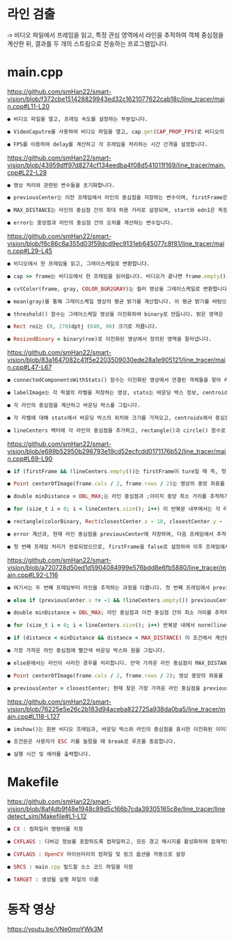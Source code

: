 # 라인 검출

➩ 비디오 파일에서 프레임을 읽고, 특정 관심 영역에서 라인을 추적하여 객체 중심점을 계산한 뒤, 결과를 두 개의 스트림으로 전송하는 프로그램입니다.

# main.cpp

https://github.com/smHan22/smart-vision/blob/f372cbe151428829943ed32c1621077622cab18c/line_tracer/main.cpp#L11-L20

  ```ruby
● 비디오 파일을 열고, 프레임 속도를 설정하는 부분입니다.

● VideoCaputre를 사용하여 비디오 파일을 열고, cap.get(CAP_PROP_FPS)로 비디오의 FPS(초당 프레임 수)를 가져옵니다.

● FPS를 이용하여 delay를 계산하고 각 프레임을 처리하는 시간 간격을 설정합니다.
```

https://github.com/smHan22/smart-vision/blob/43959dff97d8274cf134eedba4f08d541011f169/line_tracer/main.cpp#L22-L28

```ruby
● 영상 처리와 관련된 변수들을 초기화합니다.

● previousCenter는 이전 프레임에서 라인의 중심점을 저장하는 변수이며, firstFrame은 첫 번째 프레임을 처리하는지 확인하는 변수입니다.

● MAX_DISTANCE는 라인의 중심점 간의 최대 허용 거리로 설정되며, start와 edn1은 측정을 위한 변수입니다.

● error는 중앙점과 라인의 중심점 간의 오차를 계산하는 변수입니다.
```

https://github.com/smHan22/smart-vision/blob/f6c86c6a355d03f59dcd9ec9131eb645077c8f81/line_tracer/main.cpp#L29-L45

```ruby
● 비디오에서 한 프레임을 읽고, 그레이스케일로 변환합니다.

● cap >> frame는 비디오에서 한 프레임을 읽어옵니다. 비디오가 끝나면 frame.empty()가 true가 되어 루프를 종료합니다.

● cvtColor(frame, gray, COLOR_BGR2GRAY)는 컬러 영상을 그레이스케일로 변환합니다.

● mean(gray)를 통해 그레이스케일 영상의 평균 밝기를 계산합니다. 이 평균 밝기를 바탕으로 밝기를 조정하여 gray의 밝기를 100에 맞춥니다.

● threshold() 함수는 그레이스케일 영상을 이진화하여 binary로 만듭니다. 밝은 영역은 255(흰색)으로, 어두운 영역은 0(검은색)으로 변환됩니다.

● Rect roi는 (0, 270)dptj (640, 90) 크기로 자릅니다.

● ResizedBinary = binary(roe)로 이진화된 영상에서 정의된 영역을 잘라냅니다.
```

https://github.com/smHan22/smart-vision/blob/83a1647082c41f5e2203509030ede28a1e905121/line_tracer/main.cpp#L47-L67

```ruby
● connectedComponentsWithStats() 함수는 이진화된 영상에서 연결된 객체들을 찾아 라벨을 지정하고, 각 객체의 바운딩 박스와 중심점을 계산합니다.

● labelImage는 각 픽셀의 라벨을 저장하는 영상, stats는 바운딩 박스 정보, centroids는 각 객체의 중심점 정보를 저장합니다.

● 각 라인의 중심점을 계산하고 바운딩 박스를 그립니다.

● 각 라벨에 대해 stats에서 바운딩 박스의 위치와 크기를 가져오고, centroids에서 중심점을 계산합니다.

● lineCenters 백터에 각 라인의 중심점을 추가하고, rectangle()과 circle() 함수로 바운딩 박스와 중심점을 그립니다.

```

https://github.com/smHan22/smart-vision/blob/e699b52950b296793e19cd52ecfcdd0171176b52/line_tracer/main.cpp#L69-L90

```ruby
● if (firstFrame && !lineCenters.empty())는 firstFrame이 ture일 때 즉, 첫 번째 프레임일 때 라인 중심점(lineCenters)이 하나 이상 있는 경우에만 실행됩니다. lineCenter가 비어 있으면 라인을 찾을 수 없기 때문에 라인 추적을 할 수 없습니다.

● Point centerOfImage(frame.cols / 2, frame.rows / 2)는 영상의 중앙 좌표를 계산합니다. 라인 추적의 기준이 되기 위함입니다. 중앙에서 가장 가까운 라인 중심점을 찾고, 그 차이를 이용하여 라인 추적 방향을 결정할 수 있습니다.

● double minDistance = DBL_MAX;는 라인 중심점과 ;이미지 중앙 최소 거리를 추적하기 위한 초기값으로 double 타입에서 가질 수 있는 가장 큰 값으로 설정합니다.

● for (size_t i = 0; i < lineCenters.size(); i++) 이 반복문 내부에서는 각 라인 중심점에 대해, 중앙과 라인 중심점 간의 거리를 계산합니다. if (distance < minDistance) 계산된 거리가 minDistance보다 작으면, 그 중심점을 가장 가까운 중심점으로 선택합니다.

● rectangle(colorBinary, Rect(closestCenter.x - 10, closestCenter.y - 10, 20, 20), Scalar(0, 0, 255), 2)은 가장 가까운 라인 중심점을 빨간색 바운딩 박스와 원으로 표시합니다.

● error 계산과, 현재 라인 중심점을 previousCenter에 저장하여, 다음 프레임에서 추적할 라인을 결정하는 기준으로 사용됩니다.

● 첫 번째 프레임 처리가 완료되었으므로, firstFrame을 false로 설정하여 이후 프레임에서는 라인을 계속 추적할 수 있도록 합니다.
```

https://github.com/smHan22/smart-vision/blob/a720728d50ed1d5904084999e576bdd8e6fb5880/line_tracer/main.cpp#L92-L116

```ruby
● 여기서는 두 번째 프레임부터 라인을 추적하는 과정을 다룹니다. 첫 번째 프레임에서 previousCenter가 설정되었기 때문에, 이후 프레임에서는 이 previousCenter를 기준으로 가장 가까운 라인 중심점을 찾아서 추적합니다.

● else if (previousCenter.x != -1 && !lineCenters.empty()) previousCenter.x가 -1이 아니라는 것은 첫 번째 프레임에서 중심점을 찾았다는 뜻입니다. 또한 lineCenter가 비어있지 않아야 라인 추적을 계속할 수 있습니다. 이 조건이 참일 때만 라인 추적을 계속합니다.

● double minDistance = DBL_MAX; 라인 중심점과 이전 중심점 간의 최소 거리를 추적하기 위한 초기값으로 매우 큰 값으로 설정합니다.

● for (size_t i = 0; i < lineCenters.size(); i++) 반복문 내에서 norm(lineCenters[i] - previousCenter)를 사용하여 이전 중심점과 현재 라인 중심점 간의 거리를 계산합니다.

● if (distance < minDistance && distance < MAX_DISTANCE) 이 조건에서 계산된 거리가 minDistance보다 작고, MAX_DISTANCE보다 작은 경우에만 최소 거리로 저장합니다. MAX_DISTANCE는 너무 멀리 떨어진 라인 중심점은 추적하지 않도록 하는 값입니다.

● 가장 가까운 라인 중심점에 빨간색 바운딩 박스와 원을 그립니다.

● else문에서는 라인이 사라진 경우를 처리합니다. 만약 가까운 라인 중심점이 MAX_DISTANCE보다 멀리 떨어져 있어 추적이 불가능한 경우, 이전 중심점을 그대로 사용하여 해당 위치에 바운딩 박스와 원을 그립니다.

● Point centerOfImage(frame.cols / 2, frame.rows / 2); 영상 중앙의 좌표를 계산하고, error = centerOfImage.x - closestCenter.x; 중앙과 가장 가까운 라인 중심점 간의 x좌표 차이를 계산하여 error값을 업데이트 합니다.

● previousCenter = closestCenter; 현재 찾은 가장 가까운 라인 중심점을 previousCenter에 저장합니다.
```

https://github.com/smHan22/smart-vision/blob/76225e5e26c2b183d94aceba822725a938da0ba5/line_tracer/main.cpp#L118-L127

```ruby
● imshow()는 원본 비디오 프레임과, 바운딩 박스와 라인의 중심점을 표시한 이진화된 이미지를 시각적으로 보여줍니다.

● 조건문은 사용자가 ESC 키를 눌렀을 때 break로 루프를 종료합니다.

● 실행 시간 및 에러를 출력합니다.
```

# Makefile

https://github.com/smHan22/smart-vision/blob/8af4db9f48e1948c89d5c166b7cda39305165c8e/line_tracer/linedetect_sim/Makefile#L1-L12

```ruby
● CX : 컴파일러 명령어를 지정

● CXFLAGS : 디버깅 정보를 포함하도록 컴파일하고, 모든 경고 메시지를 활성화하여 잠재적인 오류를 발견할 수 있도록 함.

● CVFLAGS : OpenCV 라이브러리의 컴파일 및 링크 옵션을 자동으로 설정

● SRCS : main.cpp 빌드할 소스 코드 파일을 지정

● TARGET : 생성될 실행 파일의 이름
```

# 동작 영상

https://youtu.be/VNe0moYWk3M
